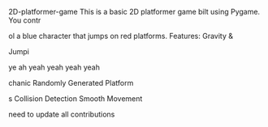 


     


 2D-platformer-game
This is a basic 2D platformer game 
bilt using Pygame. You contr

ol a blue 
character that jumps on red platforms.
Features: Gravity &amp;

Jumpi




ye ah yeah yeah yeah yeah



chanic Randomly Generated Platform

s Collision Detection  Smooth Movement


need  to update all contributions 



 